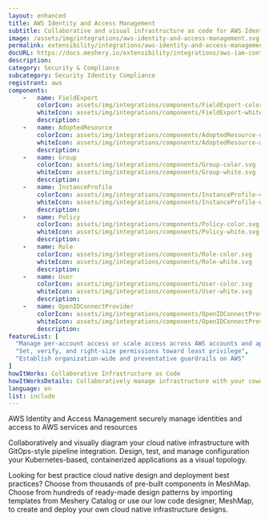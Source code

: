 ```yaml
---
layout: enhanced
title: AWS Identity and Access Management
subtitle: Collaborative and visual infrastructure as code for AWS Identity and Access Management
image: /assets/img/integrations/aws-identity-and-access-management.svg
permalink: extensibility/integrations/aws-identity-and-access-management
docURL: https://docs.meshery.io/extensibility/integrations/aws-iam-controller
description: 
category: Security & Compliance
subcategory: Security Identity Compliance
registrant: aws
components: 
	-	name: FieldExport
		colorIcon: assets/img/integrations/components/FieldExport-color.svg
		whiteIcon: assets/img/integrations/components/FieldExport-white.svg
		description: 
	-	name: AdoptedResource
		colorIcon: assets/img/integrations/components/AdoptedResource-color.svg
		whiteIcon: assets/img/integrations/components/AdoptedResource-white.svg
		description: 
	-	name: Group
		colorIcon: assets/img/integrations/components/Group-color.svg
		whiteIcon: assets/img/integrations/components/Group-white.svg
		description: 
	-	name: InstanceProfile
		colorIcon: assets/img/integrations/components/InstanceProfile-color.svg
		whiteIcon: assets/img/integrations/components/InstanceProfile-white.svg
		description: 
	-	name: Policy
		colorIcon: assets/img/integrations/components/Policy-color.svg
		whiteIcon: assets/img/integrations/components/Policy-white.svg
		description: 
	-	name: Role
		colorIcon: assets/img/integrations/components/Role-color.svg
		whiteIcon: assets/img/integrations/components/Role-white.svg
		description: 
	-	name: User
		colorIcon: assets/img/integrations/components/User-color.svg
		whiteIcon: assets/img/integrations/components/User-white.svg
		description: 
	-	name: OpenIDConnectProvider
		colorIcon: assets/img/integrations/components/OpenIDConnectProvider-color.svg
		whiteIcon: assets/img/integrations/components/OpenIDConnectProvider-white.svg
		description: 
featureList: [
  "Manage per-account access or scale access across AWS accounts and applications",
  "Set, verify, and right-size permissions toward least privilege",
  "Establish organization-wide and preventative guardrails on AWS"
]
howItWorks: Collaborative Infrastructure as Code
howItWorksDetails: Collaboratively manage infrastructure with your coworkers synchronously sharing the same designs.
language: en
list: include
---
```

<p>
AWS Identity and Access Management securely manage identities and access to AWS services and resources
</p>
<p>
    Collaboratively and visually diagram your cloud native infrastructure with GitOps-style pipeline integration. Design, test, and manage configuration your Kubernetes-based, containerized applications as a visual topology.
</p>
<p>
    Looking for best practice cloud native design and deployment best practices? Choose from thousands of pre-built components in MeshMap. Choose from hundreds of ready-made design patterns by importing templates from Meshery Catalog or use our low code designer, MeshMap, to create and deploy your own cloud native infrastructure designs.
</p>
